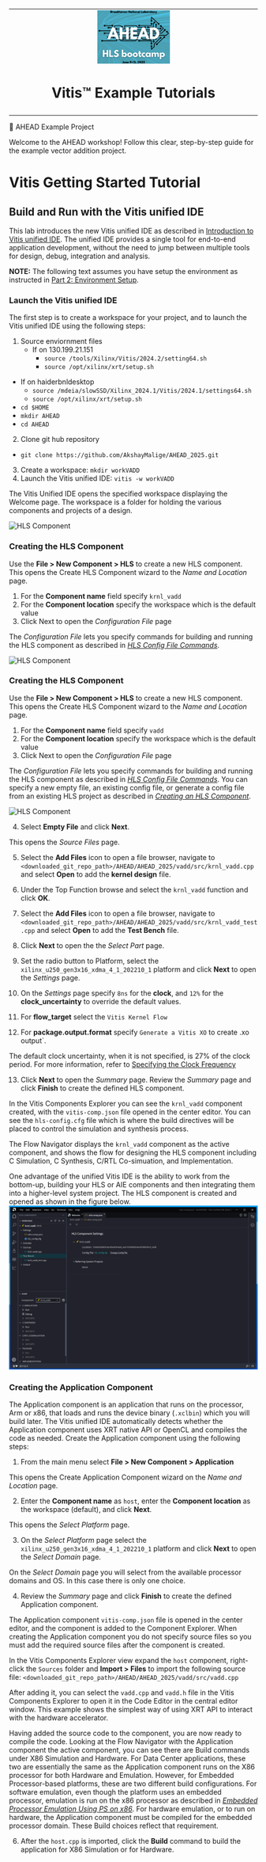 <table class="sphinxhide" width="100%">
 <tr>
   <td align="center"><img src="./images/copy.png" width="30%"/><h1>Vitis™ Example Tutorials</h1>
   </td>
 </tr>
 <tr>
 <td>
 </td>
 </tr>
</table

# 🚀 AHEAD Example Project

Welcome to the AHEAD workshop! Follow this clear, step-by-step guide for the example vector addition project.

# Vitis Getting Started Tutorial

## Build and Run with the Vitis unified IDE

This lab introduces the new Vitis unified IDE as described in [Introduction to Vitis unified IDE](https://docs.amd.com/access/sources/dita/topic?Doc_Version=2024.1%20English&url=ug1393-vitis-application-acceleration&resourceid=svk1630656618393.html). The unified IDE provides a single tool for end-to-end application development, without the need to jump between multiple tools for design, debug, integration and analysis. 

**NOTE:** The following text assumes you have setup the environment as instructed in [Part 2: Environment Setup](./part2.md).

### Launch the Vitis unified IDE

The first step is to create a workspace for your project, and to launch the Vitis unified IDE using the following steps: 

1. Source enviornment files
   - If on 130.199.21.151
     - `source /tools/Xilinx/Vitis/2024.2/setting64.sh`
     - `source /opt/xilinx/xrt/setup.sh`
  - If on haiderbnldesktop
    - `source /mdeia/slowSSD/Xilinx_2024.1/Vitis/2024.1/settings64.sh`
    - `source /opt/xilinx/xrt/setup.sh`
  - `cd $HOME`
  - `mkdir AHEAD`
  - `cd AHEAD`
2. Clone git hub repository
  - `git clone https://github.com/AkshayMalige/AHEAD_2025.git`
3. Create a workspace: `mkdir workVADD`
2. Launch the Vitis unified IDE: `vitis -w workVADD`

The Vitis Unified IDE opens the specified workspace displaying the Welcome page. The workspace is a folder for holding the various components and projects of a design. 

 ![HLS Component](./images/unified-ide-create-hls1.png)

### Creating the HLS Component 

Use the **File > New Component > HLS** to create a new HLS component. This opens the Create HLS Component wizard to the *Name and Location* page. 

1. For the **Component name** field specify `krnl_vadd`
2. For the **Component location** specify the workspace which is the default value
3. Click Next to open the *Configuration File* page

The *Configuration File* lets you specify commands for building and running the HLS component as described in [*HLS Config File Commands*](https://docs.amd.com/access/sources/dita/topic?Doc_Version=2024.1%20English&url=ug1399-vitis-hls&resourceid=azw1690243984459.html).

 ![HLS Component](./images/unified-hls-component2.png)

### Creating the HLS Component 

Use the **File > New Component > HLS** to create a new HLS component. This opens the Create HLS Component wizard to the *Name and Location* page. 

1. For the **Component name** field specify `vadd`
2. For the **Component location** specify the workspace which is the default value
3. Click Next to open the *Configuration File* page

The *Configuration File* lets you specify commands for building and running the HLS component as described in [*HLS Config File Commands*](https://docs.amd.com/access/sources/dita/topic?Doc_Version=2024.1%20English&url=ug1399-vitis-hls&resourceid=azw1690243984459.html). You can specify a new empty file, an existing config file, or generate a config file from an existing HLS project as described in [*Creating an HLS Component*](https://docs.amd.com/access/sources/dita/topic?Doc_Version=2024.1%20English&url=ug1399-vitis-hls&resourceid=yzz1661583719823.html).

 ![HLS Component](./images/unified-hls-component2.png)

4.  Select **Empty File** and click **Next**. 

This opens the *Source Files* page. 

5.  Select the **Add Files** icon to open a file browser, navigate to `<downloaded_git_repo_path>/AHEAD/AHEAD_2025/vadd/src/krnl_vadd.cpp` and select **Open** to add the **kernel design** file. 

6.  Under the Top Function browse and select the `krnl_vadd` function and click **OK**.
7.  Select the **Add Files** icon to open a file browser, navigate to `<downloaded_git_repo_path>/AHEAD/AHEAD_2025/vadd/src/krnl_vadd_test.cpp` and select **Open** to add the **Test Bench** file. 
8. Click **Next** to open the the *Select Part* page.
9. Set the radio button to Platform, select the `xilinx_u250_gen3x16_xdma_4_1_202210_1` platform and click **Next** to open the *Settings* page. 

10.  On the *Settings* page specify `8ns` for the **clock**, and `12%` for the **clock_uncertainty** to override the default values.
11.  For **flow_target** select the `Vitis Kernel Flow` 
12. For **package.output.format** specify `Generate a Vitis XO` to create .xo output`. 

The default clock uncertainty, when it is not specified, is 27% of the clock period. For more information, refer to [Specifying the Clock Frequency](https://docs.amd.com/access/sources/dita/topic?Doc_Version=2024.1%20English&url=ug1399-vitis-hls&resourceid=ycw1585572210561.html)

13. Click **Next** to open the *Summary* page. Review the *Summary* page and click **Finish** to create the defined HLS component.

In the Vitis Components Explorer you can see the `krnl_vadd` component created, with the `vitis-comp.json` file opened in the center editor. You can see the `hls-config.cfg` file which is where the build directives will be placed to control the simulation and synthesis process. 

The Flow Navigator displays the `krnl_vadd` component as the active component, and shows the flow for designing the HLS component including C Simulation, C Synthesis, C/RTL Co-simuation, and Implementation.

One advantage of the unified Vitis IDE is the ability to work from the bottom-up, building your HLS or AIE components and then integrating them into a higher-level system project. 
The HLS component is created and opened as shown in the figure below.
 ![HLS Component](./images/u7.png)



### Creating the Application Component

The Application component is an application that runs on the processor, Arm or x86, that loads and runs the device binary (`.xclbin`) which you will build later. The Vitis unified IDE automatically detects whether the Application component uses XRT native API or OpenCL and compiles the code as needed. Create the Application component using the following steps: 

1.  From the main menu select **File > New Component > Application**

This opens the Create Application Component wizard on the *Name and Location* page. 

2.  Enter the **Component name** as `host`, enter the **Component location** as the workspace (default), and click **Next**. 

This opens the *Select Platform* page. 

3.  On the *Select Platform* page select the `xilinx_u250_gen3x16_xdma_4_1_202210_1` platform and click **Next** to open the *Select Domain* page. 

On the *Select Domain* page you will select from the available processor domains and OS. In this case there is only one choice. 

4.  Review the *Summary* page and click **Finish** to create the defined Application component. 
 
The Application component `vitis-comp.json` file is opened in the center editor, and the component is added to the Component Explorer. When creating the Application component you do not specify source files so you must add the required source files after the component is created. 

In the Vitis Components Explorer view expand the `host` component, right-click the `Sources` folder and **Import > Files** to import the following source file: `<downloaded_git_repo_path>/AHEAD/AHEAD_2025/vadd/src/vadd.cpp`

After adding it, you can select the `vadd.cpp` and  `vadd.h` file in the Vitis Components Explorer to open it in the Code Editor in the central editor window. This example shows the simplest way of using XRT API to interact with the hardware accelerator.
 
Having added the source code to the component, you are now ready to compile the code. Looking at the Flow Navigator with the Application component the active component, you can see there are Build commands under X86 Simulation and Hardware. For Data Center applications, these two are essentially the same as the Application component runs on the X86 processor for both Hardware and Emulation. However, for Embedded Processor-based platforms, these are two different build configurations. For software emulation, even though the platform uses an embedded processor, emulation is run on the x86 processor as described in [*Embedded Processor Emulation Using PS on x86*](https://docs.amd.com/access/sources/dita/topic?Doc_Version=2024.1%20English&url=ug1393-vitis-application-acceleration&resourceid=vfp1662765605490.html). For hardware emulation, or to run on hardware, the Application component must be compiled for the embedded processor domain. These Build choices reflect that requirement. 

6. After the `host.cpp` is imported, click the **Build** command to build the application for X86 Simulation or for Hardware.
